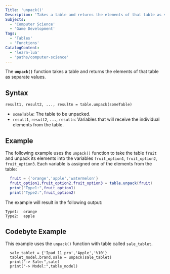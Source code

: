 ```yaml
---
Title: 'unpack()'
Description: 'Takes a table and returns the elements of that table as separate values.'
Subjects:
  - 'Computer Science'
  - 'Game Development'
Tags:
  - 'Tables'
  - 'Functions'
CatalogContent:
  - 'learn-lua'
  - 'paths/computer-science'
---
```


The **`unpack()`** function takes a table and returns the elements of that table as separate values.

## Syntax

```pseudo
result1, result2, ..., resultn = table.unpack(someTable)
```

- `someTable`: The table to be unpacked.
- `result1`, `result2`, `...`, `resultn`: Variables that will receive the individual elements from the table.

## Example

The following example uses the `unpack()` function to take the table `fruit` and unpack its elements into the variables `fruit_option1`, `fruit_option2`, `fruit_option3`. Each variable is assigned one of the elements from the table:

```lua
  fruit = {'orange','apple','watermelon'}
  fruit_option1,fruit_option2,fruit_option3 = table.unpack(fruit)
  print("Type1:",fruit_option1)
  print("Type2:",fruit_option2)
```

The example will result in the following output:

```shell
Type1:  orange
Type2:  apple
```

## Codebyte Example

This example uses the `unpack()` function with table called `sale_tablet`.

```codebyte/lua
  sale_tablet = {'Ipad_11_pro','Apple','%10'}
  tablet_model,brand,sale = unpack(sale_tablet)
  print("-> Sale:",sale)
  print("-> Model:",table_model)
```
